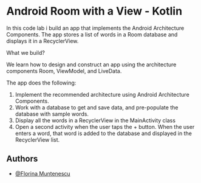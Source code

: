 
# Android Room with a View - Kotlin


In this code lab i build an app that implements the Android Architecture Components. The app stores a list of words in a Room database and displays it in a RecyclerView. 

What we build?

We learn how to design and construct an app using the architecture components Room, ViewModel, and LiveData.

The app does the following:
1) Implement the recommended architecture using Android Architecture Components.
2) Work with a database to get and save data, and pre-populate the database with sample words.
3) Display all the words in a RecyclerView in the MainActivity class
4) Open a second activity when the user taps the + button. When the user enters a word, that word is added to the database and displayed in the RecyclerView list.


## Authors

- [@Florina Muntenescu](https://developer.android.com/codelabs/android-room-with-a-view-kotlin#0)


